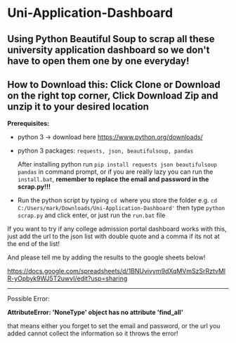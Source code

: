 # Uni-Application-Dashboard

Using Python Beautiful Soup to scrap all these university application dashboard so we don't have to open them one by one everyday!
----------
**How to Download this:**
Click Clone or Download on the right top corner,
Click Download Zip and unzip it to your desired location
----------

**Prerequisites:**
- python 3 -> download here https://www.python.org/downloads/
- python 3 packages: `requests, json, beautifulsoup, pandas`

  After installing python run `pip install requests json beautifulsoup pandas` in command prompt, or if you are really lazy you can run the `install.bat`, **remember to replace the email and password in the scrap.py!!!**

- Run the python script by typing `cd `where you store the folder e.g. `cd C:/Users/mark/Downloads/Uni-Application-Dashboard'` then type `python scrap.py` and click enter, or just run the `run.bat` file

If you want to try if any college admission portal dashboard works with this, just add the url to the json list with double quote and a comma if its not at the end of the list!

And please tell me by adding the results to the google sheets below! 

https://docs.google.com/spreadsheets/d/1BNUvivym9dXqMVmSzSrRztvMlR-yOpbyk9WJ5T2uwvI/edit?usp=sharing

----------
Possible Error:

**AttributeError: 'NoneType' object has no attribute 'find_all'**

that means either you forget to set the email and password, or the url you added cannot collect the information so it throws the error!